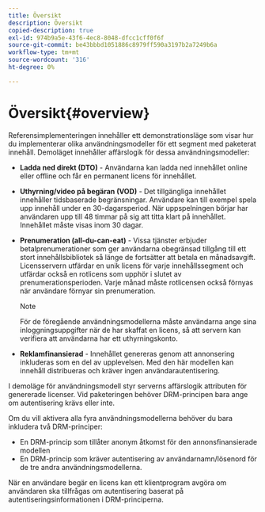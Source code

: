 ```yaml
---
title: Översikt
description: Översikt
copied-description: true
exl-id: 974b9a5e-43f6-4ec8-8048-dfcc1cff0f6f
source-git-commit: be43bbbd1051886c8979ff590a3197b2a7249b6a
workflow-type: tm+mt
source-wordcount: '316'
ht-degree: 0%

---
```


# Översikt{#overview}

Referensimplementeringen innehåller ett demonstrationsläge som visar hur du implementerar olika användningsmodeller för ett segment med paketerat innehåll. Demoläget innehåller affärslogik för dessa användningsmodeller:

* **Ladda ned direkt (DTO)** - Användarna kan ladda ned innehållet online eller offline och får en permanent licens för innehållet.
* **Uthyrning/video på begäran (VOD)** - Det tillgängliga innehållet innehåller tidsbaserade begränsningar. Användare kan till exempel spela upp innehåll under en 30-dagarsperiod. När uppspelningen börjar har användaren upp till 48 timmar på sig att titta klart på innehållet. Innehållet måste visas inom 30 dagar.
* **Prenumeration (all-du-can-eat)** - Vissa tjänster erbjuder betalprenumerationer som ger användarna obegränsad tillgång till ett stort innehållsbibliotek så länge de fortsätter att betala en månadsavgift. Licensservern utfärdar en unik licens för varje innehållssegment och utfärdar också en rotlicens som upphör i slutet av prenumerationsperioden. Varje månad måste rotlicensen också förnyas när användare förnyar sin prenumeration.

   >[!NOTE]
   >
   >För de föregående användningsmodellerna måste användarna ange sina inloggningsuppgifter när de har skaffat en licens, så att servern kan verifiera att användarna har ett uthyrningskonto.

* **Reklamfinansierad** - Innehållet genereras genom att annonsering inkluderas som en del av upplevelsen. Med den här modellen kan innehåll distribueras och kräver ingen användarautentisering.

I demoläge för användningsmodell styr serverns affärslogik attributen för genererade licenser. Vid paketeringen behöver DRM-principen bara ange om autentisering krävs eller inte.

Om du vill aktivera alla fyra användningsmodellerna behöver du bara inkludera två DRM-principer:

* En DRM-princip som tillåter anonym åtkomst för den annonsfinansierade modellen
* En DRM-princip som kräver autentisering av användarnamn/lösenord för de tre andra användningsmodellerna.

När en användare begär en licens kan ett klientprogram avgöra om användaren ska tillfrågas om autentisering baserat på autentiseringsinformationen i DRM-principerna.

